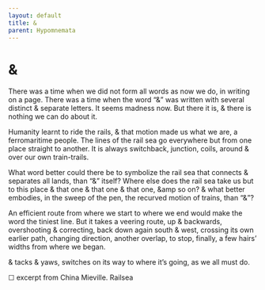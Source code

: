 ```yaml
---
layout: default
title: &
parent: Hypomnemata
---
```

# &

There was a time when we did not form all words as now we do, in writing on a page. There was a time when the word “&” was written with several distinct & separate letters. It seems madness now. But there it is, & there is nothing we can do about it.

Humanity learnt to ride the rails, & that motion made us what we are, a ferromaritime people. The lines of the rail sea go everywhere but from one place straight to another. It is always switchback, junction, coils, around & over our own train-trails.

What word better could there be to symbolize the rail sea that connects & separates all lands, than “&” itself? Where else does the rail sea take us but to this place & that one & that one & that one, &amp so on? & what better embodies, in the sweep of the pen, the recurved motion of trains, than “&”?

An efficient route from where we start to where we end would make the word the tiniest line. But it takes a veering route, up & backwards, overshooting & correcting, back down again south & west, crossing its own earlier path, changing direction, another overlap, to stop, finally, a few hairs’ widths from where we began.

& tacks & yaws, switches on its way to where it’s going, as we all must do.

☐ excerpt from China Mieville. Railsea